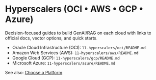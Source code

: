 # Hyperscalers (OCI • AWS • GCP • Azure)

Decision-focused guides to build GenAI/RAG on each cloud with links to official docs, vector options, and quick starts.

- Oracle Cloud Infrastructure (OCI): `11-hyperscalers/oci/README.md`
- Amazon Web Services (AWS): `11-hyperscalers/aws/README.md`
- Google Cloud (GCP): `11-hyperscalers/gcp/README.md`
- Microsoft Azure: `11-hyperscalers/azure/README.md`

See also: [Choose a Platform](choose-platform.md)
